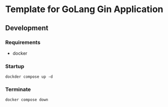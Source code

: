 # Template for GoLang Gin Application 

## Development

### Requirements

- docker

### Startup

```
dockder compose up -d
```

### Terminate

```
docker compose down
```



